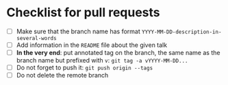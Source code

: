 # Checklist for pull requests

- [ ] Make sure that the branch name has format `YYYY-MM-DD-description-in-several-words`
- [ ] Add information in the `README` file about the given talk
- [ ] **In the very end**: put annotated tag on the branch, the same name
      as the branch name but prefixed with `v`: `git tag -a vYYYY-MM-DD...`
- [ ] Do not forget to push it: `git push origin --tags`
- [ ] Do not delete the remote branch
